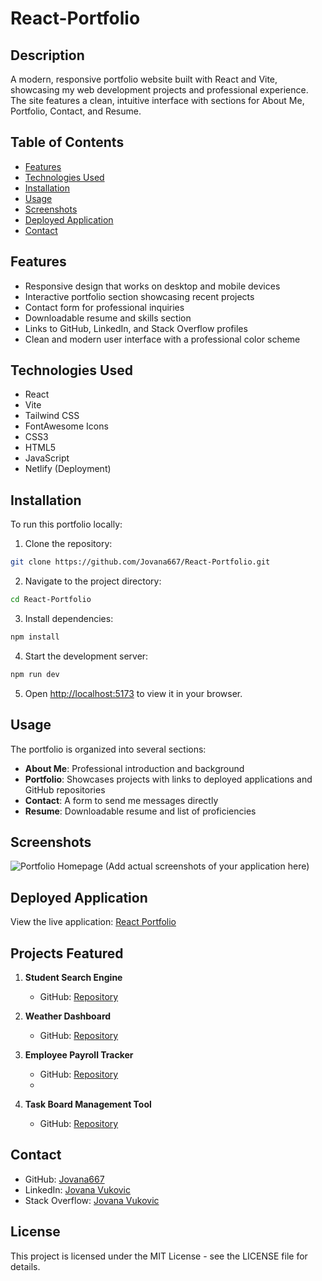 # React-Portfolio

## Description
A modern, responsive portfolio website built with React and Vite, showcasing my web development projects and professional experience. The site features a clean, intuitive interface with sections for About Me, Portfolio, Contact, and Resume.

## Table of Contents
- [Features](#features)
- [Technologies Used](#technologies-used)
- [Installation](#installation)
- [Usage](#usage)
- [Screenshots](#screenshots)
- [Deployed Application](#deployed-application)
- [Contact](#contact)

## Features
- Responsive design that works on desktop and mobile devices
- Interactive portfolio section showcasing recent projects
- Contact form for professional inquiries
- Downloadable resume and skills section
- Links to GitHub, LinkedIn, and Stack Overflow profiles
- Clean and modern user interface with a professional color scheme

## Technologies Used
- React
- Vite
- Tailwind CSS
- FontAwesome Icons
- CSS3
- HTML5
- JavaScript
- Netlify (Deployment)

## Installation
To run this portfolio locally:

1. Clone the repository:
```bash
git clone https://github.com/Jovana667/React-Portfolio.git
```

2. Navigate to the project directory:
```bash
cd React-Portfolio
```

3. Install dependencies:
```bash
npm install
```

4. Start the development server:
```bash
npm run dev
```

5. Open [http://localhost:5173](http://localhost:5173) to view it in your browser.

## Usage
The portfolio is organized into several sections:

- **About Me**: Professional introduction and background
- **Portfolio**: Showcases projects with links to deployed applications and GitHub repositories
- **Contact**: A form to send me messages directly
- **Resume**: Downloadable resume and list of proficiencies

## Screenshots
![Portfolio Homepage](/path-to-screenshot.png)
(Add actual screenshots of your application here)

## Deployed Application
View the live application: [React Portfolio](https://your-portfolio-url.netlify.app)

## Projects Featured
1. **Student Search Engine**
   - GitHub: [Repository](https://github.com/Jovana667/student-search-engine)

2. **Weather Dashboard**
   - GitHub: [Repository](https://github.com/Jovana667/Weather-Dashboard)

3. **Employee Payroll Tracker**
   - GitHub: [Repository](https://github.com/Jovana667/Employee-Payroll-Tracker)
   - 
4. **Task Board Management Tool**
   - GitHub: [Repository](https://github.com/Jovana667/Task-Board-Management-Tool)


## Contact
- GitHub: [Jovana667](https://github.com/Jovana667)
- LinkedIn: [Jovana Vukovic](https://www.linkedin.com/in/jovana-vukovic-337592279/)
- Stack Overflow: [Jovana Vukovic](https://stackoverflow.com/users/27922248/jovana-vukovic)

## License
This project is licensed under the MIT License - see the LICENSE file for details.
